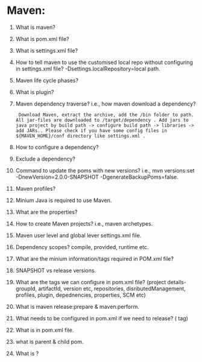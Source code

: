 # Maven:
  1. What is maven?
  2. What is pom.xml file?
  3. What is settings.xml file?
  4. How to tell maven to use the customised local repo without configuring in settings.xml file? -Dsettings.localRepository=local path.
  5. Maven life cycle phases?
  6. What is plugin?
  7. Maven dependency traverse? i.e., how maven download a dependency?
          
          Download Maven, extract the archive, add the /bin folder to path. All jar-files are downloaded to /target/dependency . Add jars to java project by build path -> configure build path -> libraries -> add JARs.. Please check if you have some config files in ${MAVEN_HOME}/conf directory like settings.xml .
  
  8. How to configure a dependency?
  9. Exclude a dependency?
  10. Command to update the poms with new versions? i.e., mvn versions:set -DnewVersion=2.0.0-SNAPSHOT -DgenerateBackupPoms=false.
  11. Maven profiles?
  12. Minium Java is required to use Maven.
  13. What are the properties?
  14. How to create Maven projects? i.e., maven archetypes.
  15. Maven user level and global lever settings.xml file.
  16. Dependency scopes? compile, provided, runtime etc.
  17. What are the minium information/tags required in POM.xml file?
  18. SNAPSHOT vs release versions.
  19. What are the tags we can configure in pom.xml file? (project details- groupId, artifactId, version etc, repositories, disributedManagement, profiles, plugin, depednencies, properties, SCM etc)
  20. What is maven release:prepare & maven:perform.
  21. What needs to be configured in pom.xml if we need to release? ( <scm> tag)
  22. What is <modules> in pom.xml file.
  23. what is parent & child pom.
  24. What is <dependencyManmagement> ?
